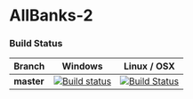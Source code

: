# AllBanks-2 

### Build Status
| Branch | Windows | Linux / OSX |
|-------------|---------|-------------|
| **master**  | [![Build status](https://ci.appveyor.com/api/projects/status/3tcj45g7880hre7m/branch/master?svg=true)](https://ci.appveyor.com/project/Wirlie/allbanks-2/branch/master) | [![Build Status](https://travis-ci.org/Wirlie/AllBanks-2.svg?branch=master)](https://travis-ci.org/Wirlie/AllBanks-2) |


